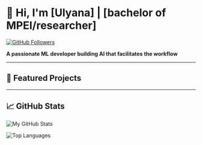 # 👋 Hi, I'm [Ulyana] | [bachelor of MPEI/researcher]

[![GitHub Followers](https://img.shields.io/github/followers/UlyanaGru?label=Follow&style=social)](https://github.com/UlyanaGru)

**A passionate ML developer building AI that facilitates the workflow**

---

## 🚀 Featured Projects

---

## 📈 GitHub Stats

![My GitHub Stats](https://github-readme-stats.vercel.app/api?UlyanaGru=yourusername&show_icons=true&theme=radical)

![Top Languages](https://github-readme-stats.vercel.app/api/top-langs/?UlyanaGru=yourusername&layout=compact)
